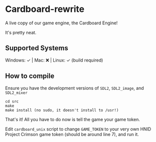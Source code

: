 # Cardboard-rewrite
A live copy of our game engine, the Cardboard Engine!

It's pretty neat.

## Supported Systems
Windows: ✓ | Mac: ❌ | Linux: ✓ (build required)

## How to compile

Ensure you have the development versions of `SDL2`, `SDL2_image`, and `SDL2_mixer`

```
cd src
make
make install (no sudo, it doesn't install to /usr!)
```
That's it! All you have to do now is tell the game your game token.

Edit `cardboard_unix` script to change `GAME_TOKEN` to your very own HNID Project Crimson game token (should be around line 7), and run it.
